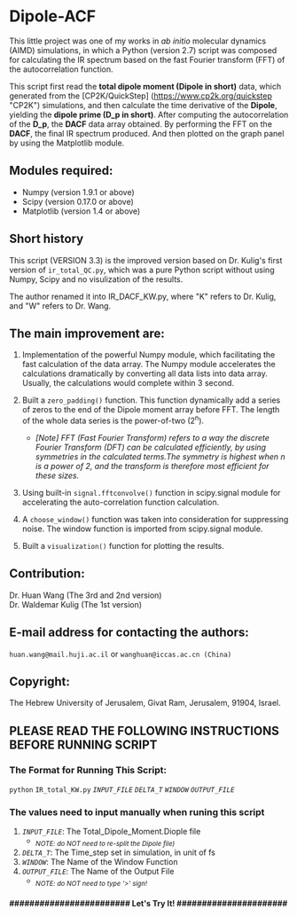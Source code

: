 # Dipole-ACF
This little project was one of my works in *ab initio* molecular dynamics (AIMD) simulations, in which a Python (version 2.7) script was composed for calculating the IR spectrum based on the fast Fourier transform (FFT) of the autocorrelation function. 

This script first read the **total dipole moment (Dipole in short)** data, which generated from the [CP2K/QuickStep] (https://www.cp2k.org/quickstep "CP2K") simulations, and then calculate the time derivative of the **Dipole**, yielding the **dipole prime (D_p in short)**. After computing the autocorrelation of the **D_p**, the **DACF** data array obtained. By performing the FFT on the **DACF**, the final IR spectrum produced. And then plotted on the graph panel by using the Matplotlib module.

## Modules required:
- Numpy (version 1.9.1 or above)
- Scipy (version 0.17.0 or above) 
- Matplotlib (version 1.4 or above)

## Short history
  This script (VERSION 3.3) is the improved version based on Dr. Kulig's first version of `ir_total_QC.py`, which was a pure Python script without using Numpy, Scipy and no visulization of the results.
    
  The author renamed it into IR_DACF_KW.py, where "K" refers to Dr. Kulig, and "W" refers to Dr. Wang.

## The main improvement are:

1. Implementation of the powerful Numpy module, which facilitating the fast calculation of the data array. The Numpy module accelerates the calculations dramatically by converting all data lists into data array. 
    Usually, the calculations would complete within 3 second.

2. Built a `zero_padding()` function. This function dynamically add a series of zeros to the end of the Dipole moment array before FFT. The length of the whole data series is the power-of-two (2<sup>n</sup>).
    + *[Note] FFT (Fast Fourier Transform) refers to a way the discrete Fourier Transform (DFT) can be calculated efficiently, by using symmetries in the calculated terms.The symmetry is highest when n is a power of 2, and the transform is therefore most efficient for these sizes.*

3. Using built-in `signal.fftconvolve()` function in scipy.signal module for accelerating the auto-correlation function calculation.

4. A `choose_window()` function was taken into consideration for suppressing noise. The window function is imported from scipy.signal module. 

5. Built a `visualization()` function for plotting the results.


## Contribution:
Dr. Huan Wang         (The 3rd and 2nd version)  
Dr. Waldemar Kulig    (The 1st version)

## E-mail address for contacting the authors:
`huan.wang@mail.huji.ac.il`  or  `wanghuan@iccas.ac.cn (China)`

## Copyright:
The Hebrew University of Jerusalem, Givat Ram, Jerusalem, 91904, Israel.

## PLEASE READ THE FOLLOWING INSTRUCTIONS BEFORE RUNNING SCRIPT
###  The Format for Running This Script:
`python` `IR_total_KW.py` *`INPUT_FILE`* *`DELTA_T`* *`WINDOW`* *`OUTPUT_FILE`*

###  The values need to input manually when runing this script
  1. *`INPUT_FILE`*: The Total_Dipole_Moment.Diople file
      + <sub>*NOTE: do NOT need to re-split the Dipole file)*</sub>
  2. *`DELTA_T`*: The Time_step set in simulation, in unit of fs
  3. *`WINDOW`*: The Name of the Window Function
  4. *`OUTPUT_FILE`*: The Name of the Output File
      + <sub>*NOTE: do NOT need to type '>' sign!*</sub>
#### ########################  Let's Try It! ###################### ####
